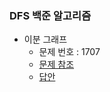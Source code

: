 ### DFS 백준 알고리즘
- 이분 그래프
    - 문제 번호 : 1707
    - <a href="https://www.acmicpc.net/problem/1707">문제 참조</a>
    - <a href="https://github.com/hongjw1991/Java-DataStructure-Algorithm-DesignPattern/tree/master/Algorithm/Problem_Solve/DFS/BaekJoon/BaekJoon1707.java">답안</a>
